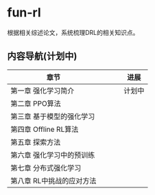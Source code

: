 # fun-rl

根据相关综述论文，系统梳理DRL的相关知识点。



## 内容导航(计划中)

| 章节                      |      |      |      | 进展   |
| ------------------------- | ---- | ---- | ---- | ------ |
| 第一章 强化学习简介       |      |      |      | 计划中 |
| 第二章 PPO算法            |      |      |      |        |
| 第三章 基于模型的强化学习 |      |      |      |        |
| 第四章 Offline RL算法     |      |      |      |        |
| 第五章 探索方法           |      |      |      |        |
| 第六章 强化学习中的预训练 |      |      |      |        |
| 第七章 分布式强化学习     |      |      |      |        |
| 第八章 RL中挑战的应对方法 |      |      |      |        |

